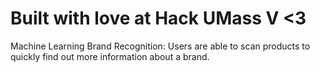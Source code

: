 # Built with love at Hack UMass V <3
Machine Learning Brand Recognition: Users are able to scan products to quickly find out more information about a brand.
